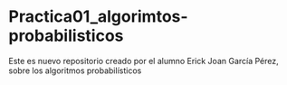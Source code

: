 # Practica01_algorimtos-probabilisticos
Este es nuevo repositorio creado por el alumno Erick Joan García Pérez, sobre los algoritmos probabilísticos
